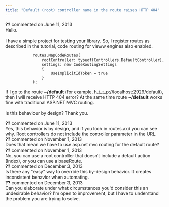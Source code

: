 ```yaml
---
title: "Default (root) controller name in the route raises HTTP 404"
---
```

<div id="comment-1055370" class="discussion-comment op">
   <div class="discussion-header"><b>??</b> commented on 
      <time datetime="2013-06-11T06:27:34.397-07:00" title="2013-06-11T06:27:34.397-07:00">June 11, 2013</time>
   </div>
   <div class="discussion-message">Hello.<br />
<br />
I have a simple project for testing your library. So, I register routes as described in the tutorial, code routing for vieww engines also enabled.<br />
<pre><code>            routes.MapCodeRoutes(
                rootController: typeof(Controllers.DefaultController),
                settings: new CodeRoutingSettings
                {
                    UseImplicitIdToken = true
                }
            );</code></pre>

If I go to the route <strong>~/default</strong> (for example, h_t_t_p://localhost:2929/default), then I will receive HTTP 404 error? At the same time route  <strong>~/default</strong>  works fine with traditional ASP.NET MVC routing.<br />
<br />
Is this behaviour by design? Thank you.<br />
</div>
</div>
<div id="comment-1055449" class="discussion-comment marked-as-answer">
   <div class="discussion-header"><b>??</b> commented on 
      <time datetime="2013-06-11T09:06:30.23-07:00" title="2013-06-11T09:06:30.23-07:00">June 11, 2013</time>
   </div>
   <div class="discussion-message">Yes, this behavior is by design, and if you look in routes.axd you can see why. Root controllers do not include the controller parameter in the URL.<br />
</div>
</div>
<div id="comment-1116481" class="discussion-comment">
   <div class="discussion-header"><b>??</b> commented on 
      <time datetime="2013-11-01T05:13:07.503-07:00" title="2013-11-01T05:13:07.503-07:00">November 1, 2013</time>
   </div>
   <div class="discussion-message">Does that mean we have to use asp.net mvc routing for the default route?<br />
</div>
</div>
<div id="comment-1116524" class="discussion-comment">
   <div class="discussion-header"><b>??</b> commented on 
      <time datetime="2013-11-01T07:14:04.677-07:00" title="2013-11-01T07:14:04.677-07:00">November 1, 2013</time>
   </div>
   <div class="discussion-message">No, you can use a root controller that doesn't include a default action (Index), or you can use a baseRoute.<br />
</div>
</div>
<div id="comment-1131157" class="discussion-comment">
   <div class="discussion-header"><b>??</b> commented on 
      <time datetime="2013-12-03T01:21:51.603-08:00" title="2013-12-03T01:21:51.603-08:00">December 3, 2013</time>
   </div>
   <div class="discussion-message">Is there any &quot;easy&quot; way to override this by-design behavior. It creates inconsistent behavior when automating.<br />
</div>
</div>
<div id="comment-1131244" class="discussion-comment">
   <div class="discussion-header"><b>??</b> commented on 
      <time datetime="2013-12-03T06:31:54.143-08:00" title="2013-12-03T06:31:54.143-08:00">December 3, 2013</time>
   </div>
   <div class="discussion-message">Can you elaborate under what circumstances you'd consider this an undesirable behavior? I'm open to improvement, but I have to understand the problem you are trying to solve.<br />
</div>
</div>